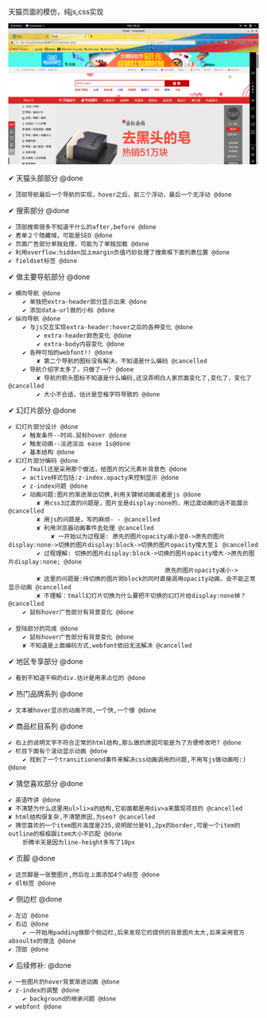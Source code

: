 天猫页面的模仿，纯js,css实现

![demo](./demo.png) 


✔ 天猫头部部分 @done
    
    ✔ 顶部导航最后一个导航的实现，hover之后，前三个浮动，最后一个无浮动 @done

✔ 搜索部分 @done
    
    ✔ 顶部搜索很多不知道干什么的after,before @done
    ✔ 表单２个隐藏域，可能是SEO @done
    ✔ 页面广告部分单独处理，可能为了单独加载 @done
    ✔ 利用overflow:hidden加上margin负值巧妙处理了搜索框下面列表位置 @done
    ✔ fieldset标签 @done

✔ 做主要导航部分 @done
    
    ✔ 横向导航 @done
        ✔ 单独把extra-header部分显示出来 @done
        ✔ 添加data-url做的小标 @done
    ✔ 纵向导航 @done
        ✔ 与js交互实现extra-header:hover之后的各种变化 @done
            ✔ extra-header颜色变化 @done
            ✔ extra-body内容变化 @done
        ✔ 各种可怕的webfont!! @done
            ✘ 第二个导航的图标没有解决，不知道是什么编码 @cancelled
        ✔ 导航介绍字太多了，只做了一个 @done
            ✘ 导航的箭头图标不知道是什么编码,还没弄明白人家页面变化了,变化了，变化了 @cancelled
            ✔ 大小不合适，估计是空格字符导致的 @done

✔ 幻灯片部分 @done
    
    ✔ 幻灯片部分设计 @done
        ✔ 触发条件--时间.鼠标hover @done
        ✔ 触发动画--淡进淡出 ease 1s@done
        ✔ 基本结构 @done
    ✔ 幻灯片部分编码 @done
        ✔ Tmall还是采用那个做法，给图片的父元素补背景色 @done
        ✔ active样式包括:z-index.opacty来控制显示 @done
        ✔ z-index问题 @done
        ✔ 动画问题:图片的渐进渐出切换,利用关键帧动画或者是js @done
            ✘ 用css3过渡的问题是，图片全是display:none的，用过渡动画的话不能展示 @cancelled
            ✘ 用js的问题是，写的麻烦- - @cancelled
            ✘ 利用浏览器动画事件去处理 @cancelled
                ✘ 一开始以为过程是: 原先的图片opacity减小至0->原先的图片display:none->切换的图片display:block->切换的图片opacity增大至１ @cancelled
            ✔ 过程理解: 切换的图片display:block->切换的图片opacity增大->原先的图片display:none; @done
                                                原先的图片opacity减小->
            ✘ 这里的问题是:待切换的图片刚block的同时直接调用opacity动画，会不能正常显示动画 @cancelled
            ✘ 不理解：tmall幻灯片切换为什么要把不切换的幻灯片给display:none掉？ @cancelled
        ✔ 鼠标hover广告部分有背景变化 @done

    ✔ 登陆部分的完成 @done
        ✔ 鼠标hover广告部分有背景变化 @done
        ✘ 不知道是上面编码方式,webfont依旧无法解决 @cancelled

✔ 地区专享部分 @done
    
    ✔ 看到不知道干嘛的div.估计是用来占位的 @done

✔ 热门品牌系列 @done
    
    ✔ 文本被hover显示的动画不同,一个快,一个慢 @done

✔ 商品栏目系列 @done
    
    ✔ 右上的说明文字不符合正常的html结构,那么做的原因可能是为了方便修改吧? @done
    ✔ 栏目下面有个滚动显示动画 @done
        ✔ 找到了一个transitionend事件来解决css动画调用的问题,不用写js做动画啦:) @done

✔ 猜您喜欢部分 @done
    
    ✔ 英语咋讲 @done
    ✘ 不清楚为什么这里用ul>li>a的结构,它前面都是用div>a来展现项目的 @cancelled
    ✘ html结构很复杂,不清楚原因,为seo? @cancelled
    ✔ 猜您喜欢的一个item图片高度是235,说明部分是91,2px的border,可是一个item的outline的框框跟item大小不匹配 @done
        折腾半天是因为line-height多写了10px

✔ 页脚 @done
    
    ✔ 这页脚是一张整图片,然后在上面添加4个a标签 @done
    ✔ dl标签 @done

✔ 侧边栏 @done
    
    ✔ 左边 @done
    ✔ 右边 @done
        ✔ 一开始用padding做那个侧边栏,后来发现它的提供的背景图片太大,后来采用官方absoulte的做法 @done
    ✔ 顶部 @done

✔ 后续修补: @done

    ✔ 一些图片的hover背景渐进动画 @done
    ✔ z-index的调整 @done
        ✔ background的继承问题 @done
    ✔ webfont @done                                   